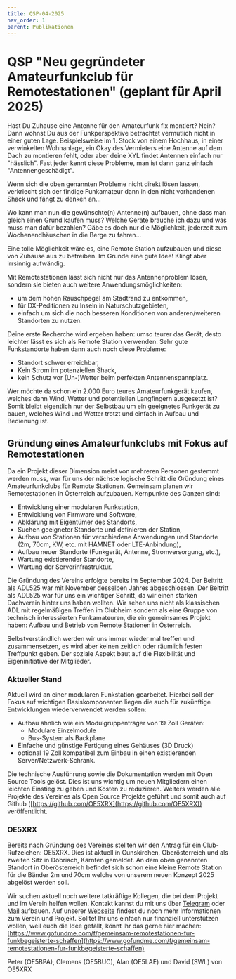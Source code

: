 ```yaml
---
title: QSP-04-2025
nav_order: 1
parent: Publikationen
---
```


# QSP "Neu gegründeter Amateurfunkclub für Remotestationen" (geplant für April 2025)

Hast Du Zuhause eine Antenne für den Amateurfunk fix montiert? Nein? Dann wohnst Du aus der Funkperspektive betrachtet vermutlich nicht in einer guten Lage. Beispielsweise im 1. Stock von einem Hochhaus, in einer verwinkelten Wohnanlage, ein Okay des Vermieters eine Antenne auf dem Dach zu montieren fehlt, oder aber deine XYL findet Antennen einfach nur "hässlich".
Fast jeder kennt diese Probleme, man ist dann ganz einfach "Antennengeschädigt".

Wenn sich die oben genannten Probleme nicht direkt lösen lassen, verkriecht sich der findige Funkamateur dann in den nicht vorhandenen Shack und fängt zu denken an...

Wo kann man nun die gewünschte(n) Antenne(n) aufbauen, ohne dass man gleich einen Grund kaufen muss? Welche Geräte brauche ich dazu und was muss man dafür bezahlen? Gäbe es doch nur die Möglichkeit, jederzeit zum Wochenendhäuschen in die Berge zu fahren...

Eine tolle Möglichkeit wäre es, eine Remote Station aufzubauen und diese von Zuhause aus zu betreiben. Im Grunde eine gute Idee! Klingt aber irrsinnig aufwändig.

Mit Remotestationen lässt sich nicht nur das Antennenproblem lösen, sondern sie bieten auch weitere Anwendungsmöglichkeiten:
- um dem hohen Rauschpegel am Stadtrand zu entkommen,
- für DX-Peditionen zu Inseln in Naturschutzgebieten,
- einfach um sich die noch besseren Konditionen von anderen/weiteren Standorten zu nutzen.


Deine erste Recherche wird ergeben haben: umso teurer das Gerät, desto leichter lässt es sich als Remote Station verwenden. Sehr gute Funkstandorte haben dann auch noch diese Probleme:
- Standort schwer erreichbar,
- Kein Strom im potenziellen Shack,
- kein Schutz vor (Un-)Wetter beim perfekten Antennenspannplatz.

Wer möchte da schon ein 2.000 Euro teures Amateurfunkgerät kaufen, welches dann Wind, Wetter und potentiellen Langfingern ausgesetzt ist?
Somit bleibt eigentlich nur der Selbstbau um ein geeignetes Funkgerät zu bauen, welches Wind und Wetter trotzt und einfach in Aufbau und Bedienung ist.

## Gründung eines Amateurfunkclubs mit Fokus auf Remotestationen

Da ein Projekt dieser Dimension meist von mehreren Personen gestemmt werden muss, war für uns der nächste logische Schritt die Gründung eines Amateurfunkclubs für Remote Stationen.
Gemeinsam planen wir Remotestationen in Österreich aufzubauen. Kernpunkte des Ganzen sind:
- Entwicklung einer modularen Funkstation,
- Entwicklung von Firmware und Software,
- Abklärung mit Eigentümer des Standorts,
- Suchen geeigneter Standorte und definieren der Station,
- Aufbau von Stationen für verschiedene Anwendungen und Standorte (2m, 70cm, KW, etc. mit HAMNET oder LTE-Anbindung),
- Aufbau neuer Standorte (Funkgerät, Antenne, Stromversorgung, etc.),
- Wartung existierender Standorte,
- Wartung der Serverinfrastruktur.

Die Gründung des Vereins erfolgte bereits im September 2024. Der Beitritt als ADL525 war mit November desselben Jahres abgeschlossen.
Der Beitritt als ADL525 war für uns ein wichtiger Schritt, da wir einen starken Dachverein hinter uns haben wollten. Wir sehen uns nicht als klassischen ADL mit regelmäßigen Treffen im Clubheim sondern als eine Gruppe von technisch interessierten Funkamateuren, die ein gemeinsames Projekt haben: Aufbau und Betrieb von Remote Stationen in Österreich.

Selbstverständlich werden wir uns immer wieder mal treffen und zusammensetzen, es wird aber keinen zeitlich oder räumlich festen Treffpunkt geben. Der soziale Aspekt baut auf die Flexibilität und Eigeninitiative der Mitglieder.

### Aktueller Stand

Aktuell wird an einer modularen Funkstation gearbeitet. Hierbei soll der Fokus auf wichtigen Basiskomponenten liegen die auch für zukünftige Entwicklungen wiederverwendet werden sollen:
- Aufbau ähnlich wie ein Modulgruppenträger von 19 Zoll Geräten:
  - Modulare Einzelmodule
  - Bus-System als Backplane
- Einfache und günstige Fertigung eines Gehäuses (3D Druck)
- optional 19 Zoll kompatibel zum Einbau in einen existierenden Server/Netzwerk-Schrank.

Die technische Ausführung sowie die Dokumentation werden mit Open Source Tools gelöst. Dies ist uns wichtig um neuen Mitgliedern einen leichten Einstieg zu geben und Kosten zu reduzieren.
Weiters werden alle Projekte des Vereines als Open Source Projekte geführt und somit auch auf Github ([https://github.com/OE5XRX](https://github.com/OE5XRX)) veröffentlicht.

### OE5XRX

Bereits nach Gründung des Vereines stellten wir den Antrag für ein Club-Rufzeichen: OE5XRX.
Dies ist aktuell in Gunskirchen, Oberösterreich und als zweiten Sitz in Döbriach, Kärnten gemeldet.
An dem oben genannten Standort in Oberösterreich befindet sich schon eine kleine Remote Station für die Bänder 2m und 70cm welche von unserem neuen Konzept 2025 abgelöst werden soll.

Wir suchen aktuell noch weitere tatkräftige Kollegen, die bei dem Projekt und im Verein helfen wollen.
Kontakt kannst du mit uns über [Telegram](https://t.me/+0QqkHfEH0IM4YzU0) oder <a href="mailto:{{ 'oe5xrx@gmail.com' | encode_email }}" title="Mail">Mail</a> aufbauen. Auf unserer [Webseite](https://oe5xrx.org) findest du noch mehr Informationen zum Verein und Projekt.
Solltet Ihr uns einfach nur finanziell unterstützen wollen, weil euch die Idee gefällt, könnt Ihr das gerne hier machen: [https://www.gofundme.com/f/gemeinsam-remotestationen-fur-funkbegeisterte-schaffen](https://www.gofundme.com/f/gemeinsam-remotestationen-fur-funkbegeisterte-schaffen)

Peter (OE5BPA), Clemens (OE5BUC), Alan (OE5LAE) und David (SWL) von OE5XRX

